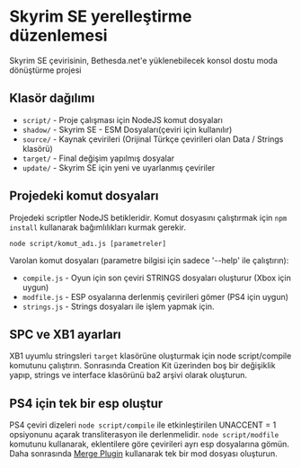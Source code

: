 # Skyrim SE yerelleştirme düzenlemesi

 Skyrim SE çevirisinin, Bethesda.net'e yüklenebilecek konsol dostu moda dönüştürme projesi

## Klasör dağılımı

 * `script/` - Proje çalışması için NodeJS komut dosyaları
 * `shadow/` - Skyrim SE - ESM Dosyaları(çeviri için kullanılır)
 * `source/` - Kaynak çevirileri (Orijinal Türkçe çevirileri olan Data / Strings klasörü)
 * `target/` - Final değişim yapılmış dosyalar
 * `update/` - Skyrim SE için yeni ve uyarlanmış çeviriler

## Projedeki komut dosyaları

Projedeki scriptler NodeJS betikleridir. Komut dosyasını çalıştırmak için `npm install` kullanarak bağımlılıkları kurmak gerekir.

    node script/komut_adı.js [parametreler]

Varolan komut dosyaları (parametre bilgisi için sadece '--help' ile çalıştırın):

 * `compile.js` - Oyun için son çeviri STRINGS dosyaları oluşturur (Xbox için uygun)
 * `modfile.js` - ESP osyalarına derlenmiş çevirileri gömer (PS4 için uygun)
 * `strings.js` - Strings dosyaları ile işlem yapmak için.

## SPC ve XB1 ayarları

XB1 uyumlu stringsleri `target` klasörüne oluşturmak için node script/compile komutunu çalıştırın. Sonrasında Creation Kit üzerinden boş bir değişiklik yapıp, strings ve interface klasörünü ba2 arşivi olarak oluşturun.
## PS4 için tek bir esp oluştur

PS4 çeviri dizeleri `node script/compile` ile etkinleştirilen UNACCENT = 1 opsiyonunu açarak transliterasyon ile derlenmelidir.
`node script/modfile` komutunu kullanarak, eklentilere göre çevirileri ayrı esp dosyalarına gömün. Daha sonrasında [Merge Plugin](http://www.nexusmods.com/skyrim/mods/69905/) kullanarak tek bir mod dosyası oluşturun.
 

